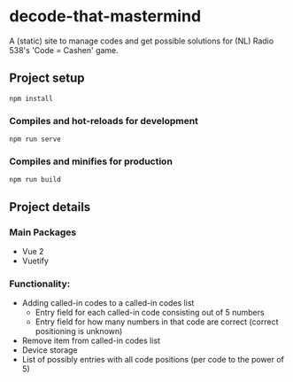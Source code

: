 # decode-that-mastermind

A (static) site to manage codes and get possible solutions for (NL) Radio 538's 'Code = Cashen' game.

## Project setup
```
npm install
```

### Compiles and hot-reloads for development
```
npm run serve
```

### Compiles and minifies for production
```
npm run build
```

## Project details
### Main Packages
* Vue 2
* Vuetify

### Functionality:

* Adding called-in codes to a called-in codes list
  * Entry field for each called-in code consisting out of 5 numbers
  * Entry field for how many numbers in that code are correct (correct positioning is unknown)
* Remove item from called-in codes list
* Device storage
* List of possibly entries with all code positions (per code to the power of 5)
